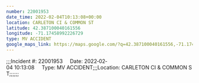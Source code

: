 ```yaml
---
number: 22001953
date_time: 2022-02-04T10:13:08+00:00
location: CARLETON CI & COMMON ST
latitude: 42.387100040161556
longitude: -71.17458992226729
type: MV ACCIDENT
google_maps_link: https://maps.google.com/?q=42.387100040161556,-71.17458992226729
---
```


;;;Incident #: 22001953     Date: 2022‐02‐04 10:13:08     Type: MV ACCIDENT;;;Location: CARLETON CI & COMMON ST;;;;;;
